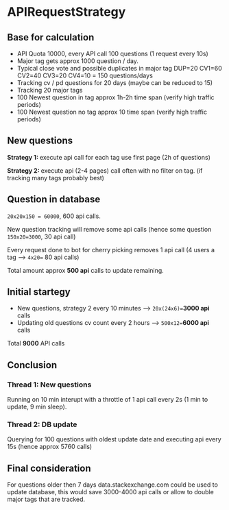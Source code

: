 # APIRequestStrategy

<h2>Base for calculation</h2>

<ul>
<li>API Quota 10000, every API call 100 questions (1 request every 10s)</li>
<li>Major tag gets approx 1000 question / day.</li>
<li>Typical close vote and possible duplicates in major tag DUP=20 CV1=60 CV2=40 CV3=20 CV4=10 = 150 questions/days</li>
<li>Tracking cv / pd questions for 20 days (maybe can be reduced to 15)</li>
<li>Tracking 20 major tags</tag>
<li>100 Newest question in tag approx 1h-2h time span (verify high traffic periods)</li>
<li>100 Newest question no tag approx 10 time span (verify high traffic periods)</li>
</ul>

<h2>New questions</h2>

<b>Strategy 1: </b> execute api call for each tag use first page (2h of questions)

<b>Strategy 2: </b> execute api (2-4 pages) call often with no filter on tag. (if tracking many tags probably best)


<h2>Question in database</h2>

<code>20x20x150 = 60000</code>, 600 api calls.

New question tracking will remove some api calls (hence some question <code>150x20=3000</code>, 30 api call)

Every request done to bot for cherry picking removes 1 api call (4 users a tag --> <code>4x20=</code> 80 api calls)

Total amount approx <b>500 api</b> calls to update remaining.

<h2>Initial startegy</h2>

<ul>
<li>New questions, strategy 2 every 10 minutes --> <code>20x(24x6)=</code><b>3000 api</b> calls</li>

<li>Updating old questions cv count every 2 hours --> <code>500x12=</code><b>6000 api</b> calls</li>
</ul>

Total <b>9000</b> API calls

<h2>Conclusion</h2>

<h3>Thread 1: New questions</h3>
Running on 10 min interupt with a throttle of 1 api call every 2s (1 min to update, 9 min sleep).

<h3>Thread 2: DB update</h3>
Querying for 100 questions with oldest update date and executing api every 15s (hence approx 5760 calls)

<h2>Final consideration</h2>
For questions older then 7 days data.stackexchange.com could be used to update database, this would save 3000-4000 api calls or allow to double major tags that are tracked.
